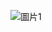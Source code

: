 ![圖片1](https://github.com/qweasd1369/LIN_ollama-API_php/assets/91960758/56a9a664-4093-46b1-8a21-6ebabdc09264)
